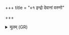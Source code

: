 +++
title = "०१ इन्द्रो देवानां वरुणो"

+++
<details><summary>मूलम् (GR)</summary>

इन्द्रो देवानां वरुणो धृतव्रतः  
सोमो वीरुधां जगतः परस्पाः ।  
वायुः पशूनां पशुपा जनानाम्  
अयं पुरोरा नो अस्यास्तु मूर्धा ॥
</details>